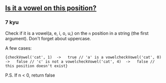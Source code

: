 <h2><a href=https://www.codewars.com/kata/5a2b7edcb6486a856e00005b/train/javascript target="_blank">Is it a vowel on this position?</a></h2><h3>7 kyu</h3><p>Check if it is a vowel(a, e, i, o, u,) on the <code>n</code> position in a string (the first argument). Don't forget about uppercase.</p><p>A few cases:</p><pre><code>{checkVowel('cat', 1)  -&gt;   true // 'a' is a vowelcheckVowel('cat', 0)  -&gt;   false // 'c' is not a vowelcheckVowel('cat', 4)  -&gt;   false // this position doesn't exist}</code></pre><p>P.S. If n &lt; 0, return false</p>